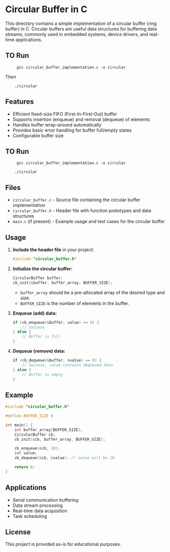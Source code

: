 # Circular Buffer in C

This directory contains a simple implementation of a circular buffer (ring buffer) in C. Circular buffers are useful data structures for buffering data streams, commonly used in embedded systems, device drivers, and real-time applications.

## TO Run
         gcc circular_buffer_implementation.c -o circular
         
Then

        ./circular
        
## Features

- Efficient fixed-size FIFO (First-In-First-Out) buffer
- Supports insertion (enqueue) and removal (dequeue) of elements
- Handles buffer wrap-around automatically
- Provides basic error handling for buffer full/empty states
- Configurable buffer size

## TO Run
         gcc circular_buffer_implementation.c -o circular

        ./circular


## Files

- `circular_buffer.c` - Source file containing the circular buffer implementation
- `circular_buffer.h` - Header file with function prototypes and data structures
- `main.c` (if present) - Example usage and test cases for the circular buffer

## Usage

1. **Include the header file** in your project:
    ```c
    #include "circular_buffer.h"
    ```

2. **Initialize the circular buffer:**
    ```c
    CircularBuffer buffer;
    cb_init(&buffer, buffer_array, BUFFER_SIZE);
    ```
    - `buffer_array` should be a pre-allocated array of the desired type and size.
    - `BUFFER_SIZE` is the number of elements in the buffer.

3. **Enqueue (add) data:**
    ```c
    if (cb_enqueue(&buffer, value) == 0) {
        // Success
    } else {
        // Buffer is full
    }
    ```

4. **Dequeue (remove) data:**
    ```c
    if (cb_dequeue(&buffer, &value) == 0) {
        // Success, value contains dequeued data
    } else {
        // Buffer is empty
    }
    ```

## Example

```c
#include "circular_buffer.h"

#define BUFFER_SIZE 8

int main() {
    int buffer_array[BUFFER_SIZE];
    CircularBuffer cb;
    cb_init(&cb, buffer_array, BUFFER_SIZE);

    cb_enqueue(&cb, 10);
    int value;
    cb_dequeue(&cb, &value); // value will be 10

    return 0;
}
```

## Applications

- Serial communication buffering
- Data stream processing
- Real-time data acquisition
- Task scheduling

## License

This project is provided as-is for educational purposes.
